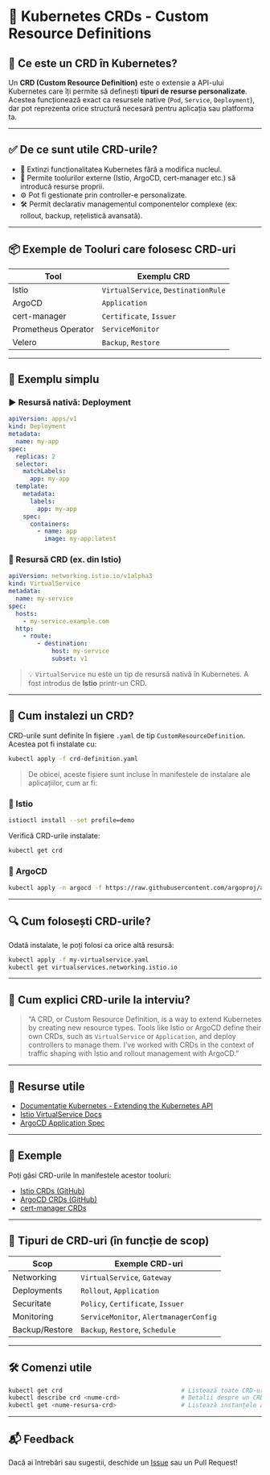 # 📘 Kubernetes CRDs - Custom Resource Definitions

## 🧠 Ce este un CRD în Kubernetes?

Un **CRD (Custom Resource Definition)** este o extensie a API-ului Kubernetes care îți permite să definești **tipuri de resurse personalizate**. Acestea funcționează exact ca resursele native (`Pod`, `Service`, `Deployment`), dar pot reprezenta orice structură necesară pentru aplicația sau platforma ta.

---

## ✅ De ce sunt utile CRD-urile?

- 🔧 Extinzi funcționalitatea Kubernetes fără a modifica nucleul.
- 🧩 Permite toolurilor externe (Istio, ArgoCD, cert-manager etc.) să introducă resurse proprii.
- ⚙️ Pot fi gestionate prin controller-e personalizate.
- 🛠️ Permit declarativ managementul componentelor complexe (ex: rollout, backup, rețelistică avansată).

---

## 📦 Exemple de Tooluri care folosesc CRD-uri

| Tool           | Exemplu CRD             |
|----------------|--------------------------|
| Istio          | `VirtualService`, `DestinationRule` |
| ArgoCD         | `Application`           |
| cert-manager   | `Certificate`, `Issuer` |
| Prometheus Operator | `ServiceMonitor`     |
| Velero         | `Backup`, `Restore`     |

---

## 🔧 Exemplu simplu

### ▶️ Resursă nativă: Deployment

```yaml
apiVersion: apps/v1
kind: Deployment
metadata:
  name: my-app
spec:
  replicas: 2
  selector:
    matchLabels:
      app: my-app
  template:
    metadata:
      labels:
        app: my-app
    spec:
      containers:
        - name: app
          image: my-app:latest
```

### 🧩 Resursă CRD (ex. din Istio)

```yaml
apiVersion: networking.istio.io/v1alpha3
kind: VirtualService
metadata:
  name: my-service
spec:
  hosts:
    - my-service.example.com
  http:
    - route:
        - destination:
            host: my-service
            subset: v1
```

> 💡 `VirtualService` nu este un tip de resursă nativă în Kubernetes. A fost introdus de **Istio** printr-un CRD.

---

## 🚀 Cum instalezi un CRD?

CRD-urile sunt definite în fișiere `.yaml` de tip `CustomResourceDefinition`. Acestea pot fi instalate cu:

```bash
kubectl apply -f crd-definition.yaml
```

> De obicei, aceste fișiere sunt incluse în manifestele de instalare ale aplicațiilor, cum ar fi:

### 🔹 Istio

```bash
istioctl install --set profile=demo
```

Verifică CRD-urile instalate:

```bash
kubectl get crd
```

### 🔹 ArgoCD

```bash
kubectl apply -n argocd -f https://raw.githubusercontent.com/argoproj/argo-cd/stable/manifests/install.yaml
```

---

## 🔍 Cum folosești CRD-urile?

Odată instalate, le poți folosi ca orice altă resursă:

```bash
kubectl apply -f my-virtualservice.yaml
kubectl get virtualservices.networking.istio.io
```

---

## 💬 Cum explici CRD-urile la interviu?

> “A CRD, or Custom Resource Definition, is a way to extend Kubernetes by creating new resource types. Tools like Istio or ArgoCD define their own CRDs, such as `VirtualService` or `Application`, and deploy controllers to manage them. I’ve worked with CRDs in the context of traffic shaping with Istio and rollout management with ArgoCD.”

---

## 🔗 Resurse utile

- [Documentație Kubernetes - Extending the Kubernetes API](https://kubernetes.io/docs/concepts/extend-kubernetes/api-extension/custom-resources/)
- [Istio VirtualService Docs](https://istio.io/latest/docs/reference/config/networking/virtual-service/)
- [ArgoCD Application Spec](https://argo-cd.readthedocs.io/en/stable/operator-manual/declarative-setup/)

---

## 📁 Exemple

Poți găsi CRD-urile în manifestele acestor tooluri:
- [Istio CRDs (GitHub)](https://github.com/istio/istio/tree/master/manifests/charts/base/crds)
- [ArgoCD CRDs (GitHub)](https://github.com/argoproj/argo-cd/tree/master/manifests/crds)
- [cert-manager CRDs](https://github.com/cert-manager/cert-manager/tree/master/deploy/crds)

---

## 📌 Tipuri de CRD-uri (în funcție de scop)

| Scop              | Exemple CRD-uri               |
|-------------------|-------------------------------|
| Networking        | `VirtualService`, `Gateway`   |
| Deployments       | `Rollout`, `Application`      |
| Securitate        | `Policy`, `Certificate`, `Issuer` |
| Monitoring        | `ServiceMonitor`, `AlertmanagerConfig` |
| Backup/Restore    | `Backup`, `Restore`, `Schedule` |

---

## 🛠️ Comenzi utile

```bash
kubectl get crd                                 # Listează toate CRD-urile
kubectl describe crd <nume-crd>                 # Detalii despre un CRD
kubectl get <nume-resursa-crd>                  # Listează instanțele acelui tip
```

---

## 📬 Feedback

Dacă ai întrebări sau sugestii, deschide un [Issue](https://github.com/tu-user/crd-tutorial/issues) sau un Pull Request!
